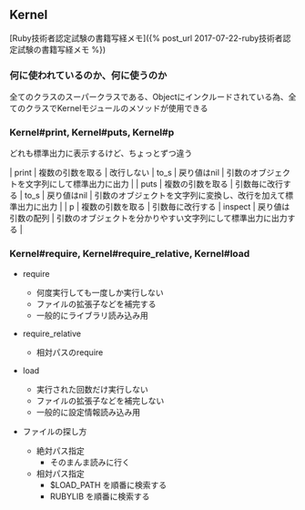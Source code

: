 ## Kernel

[Ruby技術者認定試験の書籍写経メモ]({% post_url 2017-07-22-ruby技術者認定試験の書籍写経メモ %})

### 何に使われているのか、何に使うのか

全てのクラスのスーパークラスである、Objectにインクルードされている為、全てのクラスでKernelモジュールのメソッドが使用できる

### Kernel#print, Kernel#puts, Kernel#p

どれも標準出力に表示するけど、ちょっとずつ違う

| print | 複数の引数を取る | 改行しない       | to_s    | 戻り値はnil        | 引数のオブジェクトを文字列にして標準出力に出力                 |
| puts  | 複数の引数を取る | 引数毎に改行する | to_s    | 戻り値はnil        | 引数のオブジェクトを文字列に変換し、改行を加えて標準出力に出力 |
| p     | 複数の引数を取る | 引数毎に改行する | inspect | 戻り値は引数の配列 | 引数のオブジェクトを分かりやすい文字列にして標準出力に出力する |


### Kernel#require, Kernel#require_relative, Kernel#load

- require
  - 何度実行しても一度しか実行しない
  - ファイルの拡張子などを補完する
  - 一般的にライブラリ読み込み用

- require_relative
  - 相対パスのrequire

- load
  - 実行された回数だけ実行しない
  - ファイルの拡張子などを補完しない
  - 一般的に設定情報読み込み用

- ファイルの探し方
  - 絶対パス指定
    - そのまんま読みに行く
  - 相対パス指定
    - $LOAD_PATH を順番に検索する
    - RUBYLIB を順番に検索する
